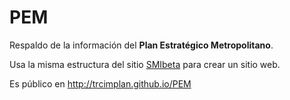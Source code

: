 PEM
===

Respaldo de la información del **Plan Estratégico Metropolitano**.

Usa la misma estructura del sitio [SMIbeta](https://gitgub.com/TRCIMPLAN/SMIbeta) para crear un sitio web.

Es público en http://trcimplan.github.io/PEM
